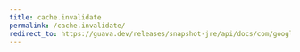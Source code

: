 ```yaml
---
title: cache.invalidate
permalink: /cache.invalidate/
redirect_to: https://guava.dev/releases/snapshot-jre/api/docs/com/google/common/cache/Cache.html#invalidate-java.lang.Object-
---
```


